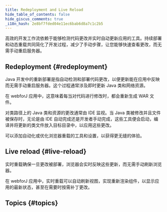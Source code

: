```yaml
---
title: Redeployment and Live Reload
hide_table_of_contents: false
hide_giscus_comments: true
_i18n_hash: 2e8bf7fded04e11ec6bab6d8a7c1c2b5
---
```

高效的开发工作流依赖于能够检测代码更改并实时自动更新应用的工具。持续部署和动态重载共同简化了开发过程，减少了手动步骤，让您能够快速查看更改，而无需手动重启服务器。

## Redeployment {#redeployment}

Java 开发中的重新部署是指自动检测和部署代码更改，以便更新能在应用中反映而无需手动重启服务器。这个过程通常涉及即时更新 Java 类和网络资源。

在 webforJ 应用中，这意味着每当对代码进行修改时，都会重新生成 WAR 文件。

对类路径上的 Java 类和资源的更改通常由 IDE 监视。当 Java 类被修改并且文件被保存时，无论是由 IDE 自动完成还是开发者手动完成，这些工具便会启动，编译并将更新的类文件放入目标目录中，以应用这些更改。

可以添加自动化或优化浏览器重载的工具和设置，以获得更无缝的体验。

## Live reload {#live-reload}

实时重载确保一旦更改被部署，浏览器会实时反映这些更新，而无需手动刷新浏览器。

在 webforJ 应用中，实时重载可以自动刷新视图，实现重新渲染组件，以显示应用的最新状态，甚至在需要时按需补丁更改。

## Topics {#topics}

<DocCardList className="topics-section" />
